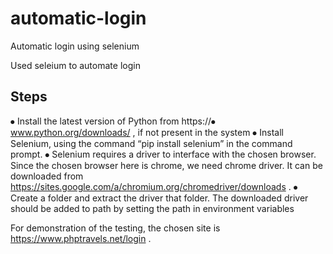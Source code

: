 # automatic-login
Automatic login using selenium

Used seleium to automate login
## Steps
⦁	Install the latest version of Python from https://⦁	www.python.org/downloads/ , if not present in the system
⦁	Install Selenium, using the command “pip install selenium” in the command prompt.
⦁	Selenium requires a driver to interface with the chosen browser. Since the chosen browser here is chrome, we need chrome driver. It can be downloaded from
 https://sites.google.com/a/chromium.org/chromedriver/downloads .
⦁	Create a folder and extract the driver that folder. The downloaded driver should be added to path by setting the path in environment variables


For demonstration of the testing, the chosen site is https://www.phptravels.net/login .

